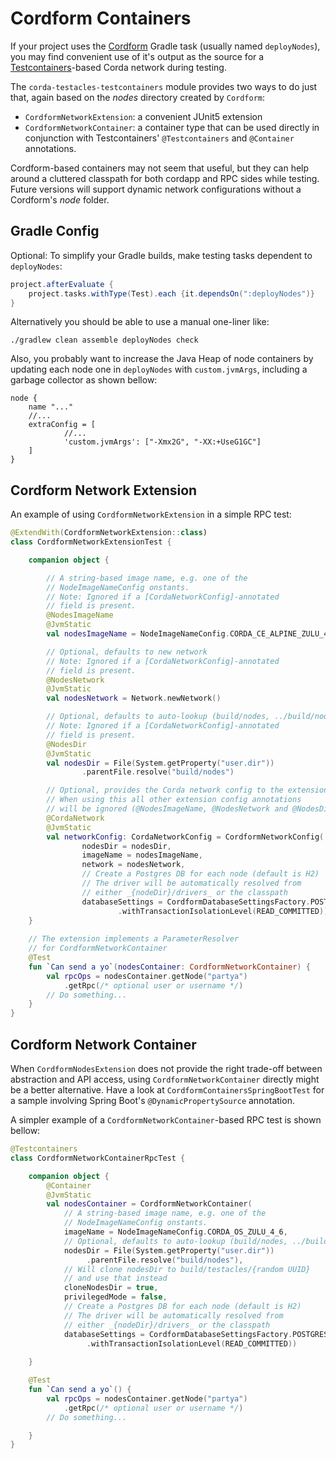 
# Cordform Containers 

If your project uses the [Cordform](https://docs.corda.net/docs/corda-os/4.5/generating-a-node.html#tasks-using-the-cordform-plug-in) 
Gradle task (usually named `deployNodes`), you may find convenient 
use of it's output as the source for a [Testcontainers](https://www.testcontainers.org/)-based Corda network during testing. 

The `corda-testacles-testcontainers` 
module provides two ways to do just that, 
again based on the _nodes_ directory created by `Cordform`:

- `CordformNetworkExtension`: a convenient JUnit5 extension 
- `CordformNetworkContainer`: a container type that can be used directly 
in conjunction with Testcontainers' `@Testcontainers` and `@Container` annotations. 

Cordform-based containers may not seem that useful, but they can help around a cluttered classpath 
for both cordapp and RPC sides while testing. Future versions will support dynamic network 
configurations without a Cordform's _node_ folder. 

## Gradle Config

Optional: To simplify your Gradle builds, make testing tasks dependent to `deployNodes`:

```groovy
project.afterEvaluate {
    project.tasks.withType(Test).each {it.dependsOn(":deployNodes")}
}
```

Alternatively you should be able to use a manual one-liner like:

```
./gradlew clean assemble deployNodes check
```  

Also, you probably want to increase the Java Heap of node containers by updating 
each node one in `deployNodes` with `custom.jvmArgs`, including a garbage collector 
as shown bellow:

```
node {
    name "..."
    //...
    extraConfig = [
            //...
            'custom.jvmArgs': ["-Xmx2G", "-XX:+UseG1GC"]
    ]
}
``` 



## Cordform Network Extension

An example of using `CordformNetworkExtension` in a simple 
RPC test:

```kotlin
@ExtendWith(CordformNetworkExtension::class)
class CordformNetworkExtensionTest {

    companion object {

        // A string-based image name, e.g. one of the 
        // NodeImageNameConfig onstants.
        // Note: Ignored if a [CordaNetworkConfig]-annotated
        // field is present.
        @NodesImageName
        @JvmStatic
        val nodesImageName = NodeImageNameConfig.CORDA_CE_ALPINE_ZULU_4_6_1

        // Optional, defaults to new network
        // Note: Ignored if a [CordaNetworkConfig]-annotated
        // field is present.
        @NodesNetwork
        @JvmStatic
        val nodesNetwork = Network.newNetwork()

        // Optional, defaults to auto-lookup (build/nodes, ../build/nodes)
        // Note: Ignored if a [CordaNetworkConfig]-annotated
        // field is present.
        @NodesDir
        @JvmStatic
        val nodesDir = File(System.getProperty("user.dir"))
                .parentFile.resolve("build/nodes")

        // Optional, provides the Corda network config to the extension.
        // When using this all other extension config annotations
        // will be ignored (@NodesImageName, @NodesNetwork and @NodesDir)
        @CordaNetwork
        @JvmStatic
        val networkConfig: CordaNetworkConfig = CordformNetworkConfig(
                nodesDir = nodesDir,
                imageName = nodesImageName,
                network = nodesNetwork,
                // Create a Postgres DB for each node (default is H2)
                // The driver will be automatically resolved from 
                // either _{nodeDir}/drivers_ or the classpath
                databaseSettings = CordformDatabaseSettingsFactory.POSTGRES
                        .withTransactionIsolationLevel(READ_COMMITTED))
    }
    
    // The extension implements a ParameterResolver 
    // for CordformNetworkContainer 
    @Test
    fun `Can send a yo`(nodesContainer: CordformNetworkContainer) {
        val rpcOps = nodesContainer.getNode("partya")
            .getRpc(/* optional user or username */)
        // Do something...
    }
}
```

## Cordform Network Container

When `CordformNodesExtension` does not provide the right trade-off between 
abstraction and API access, using `CordformNetworkContainer` directly might 
be a better alternative. Have a look at `CordformContainersSpringBootTest` 
for a sample  involving Spring Boot's `@DynamicPropertySource` annotation.

A simpler example of a `CordformNetworkContainer`-based RPC test is shown bellow:

```kotlin
@Testcontainers
class CordformNetworkContainerRpcTest {

    companion object {
        @Container
        @JvmStatic
        val nodesContainer = CordformNetworkContainer(
            // A string-based image name, e.g. one of the 
            // NodeImageNameConfig onstants.
            imageName = NodeImageNameConfig.CORDA_OS_ZULU_4_6,
            // Optional, defaults to auto-lookup (build/nodes, ../build/nodes)
            nodesDir = File(System.getProperty("user.dir"))
                 .parentFile.resolve("build/nodes"),
            // Will clone nodesDir to build/testacles/{random UUID}
            // and use that instead
            cloneNodesDir = true,
            privilegedMode = false,
            // Create a Postgres DB for each node (default is H2)
            // The driver will be automatically resolved from 
            // either _{nodeDir}/drivers_ or the classpath
            databaseSettings = CordformDatabaseSettingsFactory.POSTGRES
                 .withTransactionIsolationLevel(READ_COMMITTED))
        
    }

    @Test
    fun `Can send a yo`() {
        val rpcOps = nodesContainer.getNode("partya")
            .getRpc(/* optional user or username */)
        // Do something...

    }
}
```